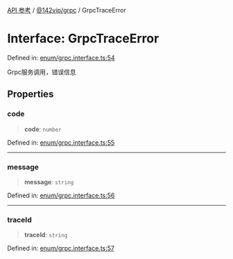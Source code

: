 [API 参考](../../../index.md) / [@142vip/grpc](../index.md) / GrpcTraceError

# Interface: GrpcTraceError

Defined in: [enum/grpc.interface.ts:54](https://github.com/142vip/core-x/blob/15d5bc9ef4bece78c0e60bdf074a2d245f625100/packages/grpc/src/enum/grpc.interface.ts#L54)

Grpc服务调用，错误信息

## Properties

### code

> **code**: `number`

Defined in: [enum/grpc.interface.ts:55](https://github.com/142vip/core-x/blob/15d5bc9ef4bece78c0e60bdf074a2d245f625100/packages/grpc/src/enum/grpc.interface.ts#L55)

***

### message

> **message**: `string`

Defined in: [enum/grpc.interface.ts:56](https://github.com/142vip/core-x/blob/15d5bc9ef4bece78c0e60bdf074a2d245f625100/packages/grpc/src/enum/grpc.interface.ts#L56)

***

### traceId

> **traceId**: `string`

Defined in: [enum/grpc.interface.ts:57](https://github.com/142vip/core-x/blob/15d5bc9ef4bece78c0e60bdf074a2d245f625100/packages/grpc/src/enum/grpc.interface.ts#L57)
